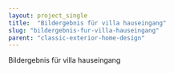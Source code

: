 ```yaml
---
layout: project_single
title:  "Bildergebnis für villa hauseingang"
slug: "bildergebnis-fur-villa-hauseingang"
parent: "classic-exterior-home-design"
---
```

Bildergebnis für villa hauseingang